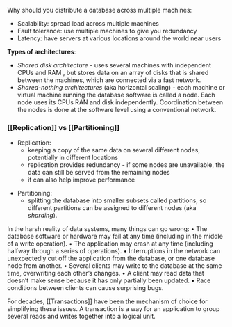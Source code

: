 
Why should you distribute a database across multiple machines:

- Scalability: spread load across multiple machines
- Fault tolerance: use multiple machines to give you redundancy 
- Latency: have servers at various locations around the world near users

**Types of architectures**:
- *Shared disk architecture* - uses several machines with independent CPUs and RAM , but stores data on an array of disks that is shared between the machines, which are connected via a fast network.
- *Shared-nothing architectures* (aka horizontal scaling) - each machine or virtual machine running the database software is called a node. Each node uses its CPUs RAN and disk independently. Coordination between the nodes is done at the software level using a conventional network.


### [[Replication]] vs [[Partitioning]]

* Replication:
	- keeping a copy of the same data on several different nodes, potentially in different locations
	- replication provides redundancy - if some nodes are unavailable, the data can still be served from the remaining nodes
	- it can also help improve performance
- Partitioning:
	- splitting the database into smaller subsets called partitions, so different partitions can be assigned to different nodes (aka *sharding*).


In the harsh reality of data systems, many things can go wrong:
	• The database software or hardware may fail at any time (including in the middle
	of a write operation).
	• The application may crash at any time (including halfway through a series of
	operations).
	• Interruptions in the network can unexpectedly cut off the application from the
	database, or one database node from another.
	• Several clients may write to the database at the same time, overwriting each
	other’s changes.
	• A client may read data that doesn’t make sense because it has only partially been
	updated.
	• Race conditions between clients can cause surprising bugs.


For decades, [[Transactions]] have been the mechanism of choice for simplifying these
issues. A transaction is a way for an application to group several reads and writes
together into a logical unit.
